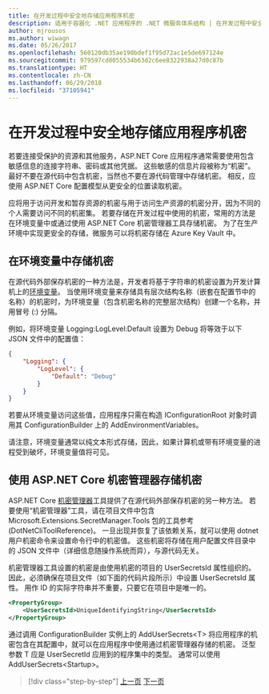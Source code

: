```yaml
---
title: 在开发过程中安全地存储应用程序机密
description: 适用于容器化 .NET 应用程序的 .NET 微服务体系结构 | 在开发过程中安全地存储应用程序机密
author: mjrousos
ms.author: wiwagn
ms.date: 05/26/2017
ms.openlocfilehash: 560120db35ae190bdef1f95d72ac1e5de697124e
ms.sourcegitcommit: 979597cd8055534b63d2c6ee8322938a27d0c87b
ms.translationtype: HT
ms.contentlocale: zh-CN
ms.lasthandoff: 06/29/2018
ms.locfileid: "37105941"
---
```

# <a name="storing-application-secrets-safely-during-development"></a>在开发过程中安全地存储应用程序机密

若要连接受保护的资源和其他服务，ASP.NET Core 应用程序通常需要使用包含敏感信息的连接字符串、密码或其他凭据。 这些敏感的信息片段被称为“机密”。 最好不要在源代码中包含机密，当然也不要在源代码管理中存储机密。 相反，应使用 ASP.NET Core 配置模型从更安全的位置读取机密。

应将用于访问开发和暂存资源的机密与用于访问生产资源的机密分开，因为不同的个人需要访问不同的机密集。 若要存储在开发过程中使用的机密，常用的方法是在环境变量中或通过使用 ASP.NET Core 机密管理器工具存储机密。 为了在生产环境中实现更安全的存储，微服务可以将机密存储在 Azure Key Vault 中。

## <a name="storing-secrets-in-environment-variables"></a>在环境变量中存储机密

在源代码外部保存机密的一种方法是，开发者将基于字符串的机密设置为开发计算机上的[环境变量](https://docs.microsoft.com/aspnet/core/security/app-secrets#environment-variables)。 当使用环境变量来存储具有层次结构名称（嵌套在配置节中的名称）的机密时，为环境变量（包含机密名称的完整层次结构）创建一个名称，并用冒号 (:) 分隔。

例如，将环境变量 Logging:LogLevel:Default 设置为 Debug 将等效于以下 JSON 文件中的配置值：

```json
{
    "Logging": {
        "LogLevel": {
            "Default": "Debug"
        }
    }
}
```

若要从环境变量访问这些值，应用程序只需在构造 IConfigurationRoot 对象时调用其 ConfigurationBuilder 上的 AddEnvironmentVariables。

请注意，环境变量通常以纯文本形式存储，因此，如果计算机或带有环境变量的进程受到破坏，环境变量值将可见。

## <a name="storing-secrets-using-the-aspnet-core-secret-manager"></a>使用 ASP.NET Core 机密管理器存储机密

ASP.NET Core [机密管理器](https://docs.microsoft.com/aspnet/core/security/app-secrets#secret-manager)工具提供了在源代码外部保存机密的另一种方法。 若要使用“机密管理器”工具，请在项目文件中包含 Microsoft.Extensions.SecretManager.Tools 包的工具参考 (DotNetCliToolReference)。 一旦出现并恢复了该依赖关系，就可以使用 dotnet 用户机密命令来设置命令行中的机密值。 这些机密将存储在用户配置文件目录中的 JSON 文件中（详细信息随操作系统而异），与源代码无关。

机密管理器工具设置的机密是由使用机密的项目的 UserSecretsId 属性组织的。 因此，必须确保在项目文件（如下面的代码片段所示）中设置 UserSecretsId 属性。 用作 ID 的实际字符串并不重要，只要它在项目中是唯一的。

```xml
<PropertyGroup>
    <UserSecretsId>UniqueIdentifyingString</UserSecretsId>
</PropertyGroup>
```

通过调用 ConfigurationBuilder 实例上的 AddUserSecrets&lt;T&gt; 将应用程序的机密包含在其配置中，就可以在应用程序中使用通过机密管理器存储的机密。 泛型参数 T 应是 UserSecretId 应用到的程序集中的类型。 通常可以使用 AddUserSecrets&lt;Startup&gt;。


>[!div class="step-by-step"]
[上一页](authorization-net-microservices-web-applications.md)
[下一页](azure-key-vault-protects-secrets.md)
